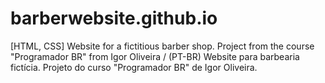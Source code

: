 # barberwebsite.github.io
[HTML, CSS] Website for a fictitious barber shop. Project from the course "Programador BR" from Igor Oliveira / (PT-BR) Website para barbearia fictícia. Projeto do curso "Programador BR" de Igor Oliveira.
